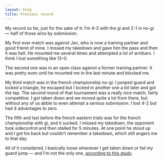 ```yaml
---
layout: blog
title: Previous record
---
```

My record so far, just for the sake of it: I’m 4-3 with the gi and 2-1 in no-gi — half of those wins by submission.

My first ever match was against Jan, who is now a training partner and good friend of mine. I missed my takedown and gave him the pass and then it was hell. He mounted me several times and attempted a lot of armbars. I think I lost something like 12–0.

The second one was in an open class against a former training partner. It was pretty even until he mounted me in the last minute and blocked me.

My third match was in the french championship no-gi. I jumped guard and locked a triangle, he escaped but I locked in another one a bit later and got the tap. The second round of that tournament was a really nice match, fairly competitive. I got taken down and we moved quite a lot from there, but without any of us abble to even attempt a serious submission. I lost 4-2 but had 4 advantages to zero.

The fifth and last before the french eastern trials was for the french championship with gi, and it sucked. I missed my takedown, the opponent took sidecontrol and then stalled for 5 minutes. At one point he stood up and I got his back but couldn’t remember a takedown, which still angers me to that day. 

All of it considered, I basically loose whenever I get taken down or fail my guard jump — and I’m not the only one, [according to this study](http://bishopbjj.files.wordpress.com/2012/12/2012-world-jiu-jitsu-case-study.pdf).